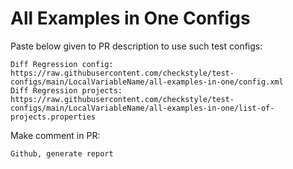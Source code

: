 # All Examples in One Configs
Paste below given to PR description to use such test configs:
```
Diff Regression config: https://raw.githubusercontent.com/checkstyle/test-configs/main/LocalVariableName/all-examples-in-one/config.xml
Diff Regression projects: https://raw.githubusercontent.com/checkstyle/test-configs/main/LocalVariableName/all-examples-in-one/list-of-projects.properties
```
Make comment in PR:
```
Github, generate report
```
